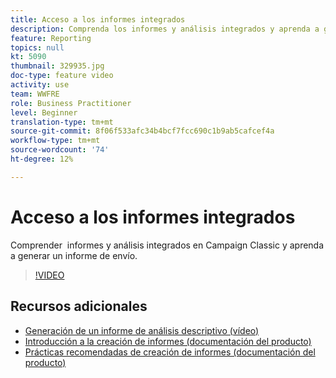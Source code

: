 ```yaml
---
title: Acceso a los informes integrados
description: Comprenda los informes y análisis integrados y aprenda a generar un informe de envío.
feature: Reporting
topics: null
kt: 5090
thumbnail: 329935.jpg
doc-type: feature video
activity: use
team: WWFRE
role: Business Practitioner
level: Beginner
translation-type: tm+mt
source-git-commit: 8f06f533afc34b4bcf7fcc690c1b9ab5cafcef4a
workflow-type: tm+mt
source-wordcount: '74'
ht-degree: 12%

---
```



# Acceso a los informes integrados

Comprender  informes y análisis integrados en Campaign Classic y aprenda a generar un informe de envío.

>[!VIDEO](https://video.tv.adobe.com/v/329935?quality=12)

## Recursos adicionales

* [Generación de un informe de análisis descriptivo (vídeo)](/help/reporting/generating-a-descriptive-analysis-report.md)
* [Introducción a la creación de informes (documentación del producto)](https://experienceleague.adobe.com/docs/campaign-classic/using/reporting/reporting-in-adobe-campaign/about-adobe-campaign-reporting-tools.html)
* [Prácticas recomendadas de creación de informes (documentación del producto)](https://experienceleague.adobe.com/docs/campaign-classic/using/reporting/reporting-in-adobe-campaign/best-practices.html)
